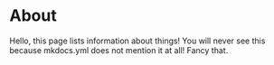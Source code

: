 # About

Hello, this page lists information about things! You will never see this because mkdocs.yml does not mention it at all! Fancy that.